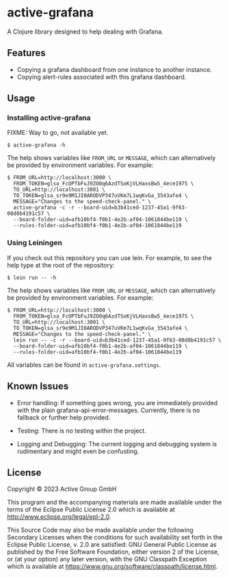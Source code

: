 # active-grafana

A Clojure library designed to help dealing with Grafana.

## Features

- Copying a grafana dashboard from one instance to another instance.
- Copying alert-rules associated with this grafana dashboard.

## Usage

### Installing active-grafana

FIXME: Way to go, not available yet.

```
$ active-grafana -h
```

The help shows variables like `FROM_URL` or `MESSAGE`, which can
alternatively be provided by environment variables. For example:

```
$ FROM_URL=http://localhost:3000 \
  FROM_TOKEN=glsa_FcOPTbFuJ9ZO0q6AzdTSoKjVLHaxsBw5_4ece1975 \
  TO_URL=http://localhost:3001 \
  TO_TOKEN=glsa_sr9e9M1JI0ARODVP347uVKm7L1wqKvGa_3543afe4 \
  MESSAGE="Changes to the speed-check-panel." \
  active-grafana -c -r --board-uid=b3b41ced-1237-45a1-9f63-08d8b4191c57 \
  --board-folder-uid=afb10bf4-f0b1-4e2b-af04-1061844be119 \
  --rules-folder-uid=afb10bf4-f0b1-4e2b-af04-1061844be119
```

### Using Leiningen

If you check out this repository you can use lein. For example, to see the help
type at the root of the repository:

```
$ lein run -- -h
```

The help shows variables like `FROM_URL` or `MESSAGE`, which can
alternatively be provided by environment variables. For example:

```
$ FROM_URL=http://localhost:3000 \
  FROM_TOKEN=glsa_FcOPTbFuJ9ZO0q6AzdTSoKjVLHaxsBw5_4ece1975 \
  TO_URL=http://localhost:3001 \
  TO_TOKEN=glsa_sr9e9M1JI0ARODVP347uVKm7L1wqKvGa_3543afe4 \
  MESSAGE="Changes to the speed-check-panel." \
  lein run -- -c -r --board-uid=b3b41ced-1237-45a1-9f63-08d8b4191c57 \
  --board-folder-uid=afb10bf4-f0b1-4e2b-af04-1061844be119 \
  --rules-folder-uid=afb10bf4-f0b1-4e2b-af04-1061844be119
```

All variables can be found in `active-grafana.settings`.

## Known Issues

- Error handling:
  If something goes wrong, you are immediately provided with the plain
  grafana-api-error-messages. Currently, there is no fallback or further help
  provided.

- Testing:
  There is no testing within the project.

- Logging and Debugging:
  The current logging and debugging system is rudimentary and might even be
  confusting.

## License

Copyright © 2023 Active Group GmbH

This program and the accompanying materials are made available under the
terms of the Eclipse Public License 2.0 which is available at
http://www.eclipse.org/legal/epl-2.0.

This Source Code may also be made available under the following Secondary
Licenses when the conditions for such availability set forth in the Eclipse
Public License, v. 2.0 are satisfied: GNU General Public License as published by
the Free Software Foundation, either version 2 of the License, or (at your
option) any later version, with the GNU Classpath Exception which is available
at https://www.gnu.org/software/classpath/license.html.
